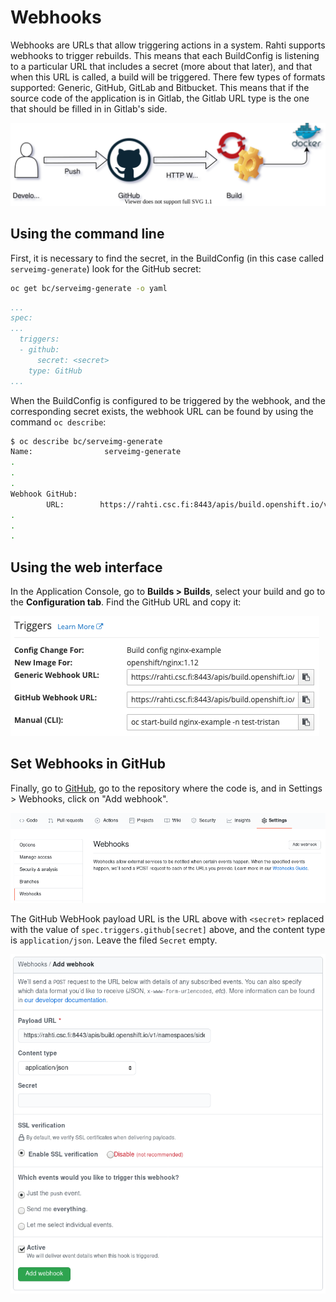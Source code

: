 # Webhooks

Webhooks are URLs that allow triggering actions in a system. Rahti supports webhooks to trigger rebuilds. This means that each BuildConfig is listening to a particular URL that includes a secret (more about that later), and that when this URL is called, a build will be triggered. There few types of formats supported: Generic, GitHub, GitLab and Bitbucket. This means that if the source code of the application is in Gitlab, the Gitlab URL type is the one that should be filled in in Gitlab's side.

![Triggers](../img/trigger.drawio.svg)

## Using the command line
First, it is necessary to find the secret, in the BuildConfig (in this case called `serveimg-generate`) look for the GitHub secret:

```bash
oc get bc/serveimg-generate -o yaml
```


```yaml
...
spec:
...
  triggers:
  - github:
      secret: <secret>
    type: GitHub
...
```

When the BuildConfig is configured to be triggered by the webhook, and the
corresponding secret exists, the webhook URL can be found by using the command `oc describe`:

```bash
$ oc describe bc/serveimg-generate
Name:                serveimg-generate
.
.
.
Webhook GitHub:
        URL:        https://rahti.csc.fi:8443/apis/build.openshift.io/v1/.../<secret>/github
.
.
.
```

## Using the web interface
In the Application Console, go to **Builds > Builds**, select your build and go to the **Configuration tab**. Find the GitHub URL and copy it:  

![OKD Triggers](img/triggers.png)

## Set Webhooks in GitHub

Finally, go to [GitHub](https:///github.com), go to the repository where the code is, and in Settings > Webhooks, click on "Add webhook".

![GitHub Webhooks](img/GitHubWebhook.png) 

The GitHub WebHook payload URL is the URL above with `<secret>` replaced with the value of `spec.triggers.github[secret]` above, and the content type is `application/json`. Leave the filed `Secret` empty.

![Add webhook](img/Addwebhook.png)
